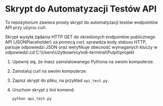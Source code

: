 # Skrypt do Automatyzacji Testów API

To repozytorium zawiera prosty skrypt do automatyzacji testów endpointów API przy użyciu curl.

Skrypt wysyła żądania HTTP GET do określonych endpointów publicznego API (JSONPlaceholder) za pomocą curl, sprawdza kody statusu HTTP, parsuje odpowiedzi JSON oraz weryfikuje obecność wymaganych kluczy w odpowiedzi.cd C:\Users\Użytkownicy\vdi-terminal\Pulpit\projekt

1. Upewnij się, że masz zainstalowanego Pythona na swoim komputerze.
2. Zainstaluj curl na swoim komputerze.
3. Zapisz skrypt do pliku, na przykład `api_test.py`.
4. Uruchom skrypt z linii komend:

   ```sh
   python api_test.py